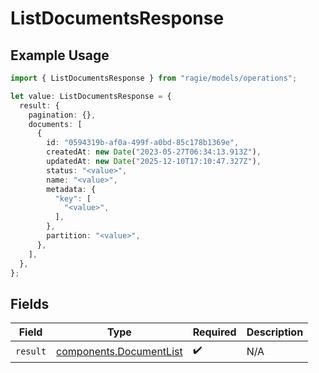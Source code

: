 # ListDocumentsResponse

## Example Usage

```typescript
import { ListDocumentsResponse } from "ragie/models/operations";

let value: ListDocumentsResponse = {
  result: {
    pagination: {},
    documents: [
      {
        id: "0594319b-af0a-499f-a0bd-85c178b1369e",
        createdAt: new Date("2023-05-27T06:34:13.913Z"),
        updatedAt: new Date("2025-12-10T17:10:47.327Z"),
        status: "<value>",
        name: "<value>",
        metadata: {
          "key": [
            "<value>",
          ],
        },
        partition: "<value>",
      },
    ],
  },
};
```

## Fields

| Field                                                              | Type                                                               | Required                                                           | Description                                                        |
| ------------------------------------------------------------------ | ------------------------------------------------------------------ | ------------------------------------------------------------------ | ------------------------------------------------------------------ |
| `result`                                                           | [components.DocumentList](../../models/components/documentlist.md) | :heavy_check_mark:                                                 | N/A                                                                |